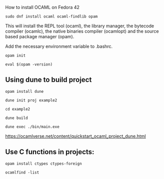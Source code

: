 How to install OCAML on Fedora 42

    sudo dnf install ocaml ocaml-findlib opam

This will install the REPL tool (ocaml), the library manager, the bytecode compiler (ocamlc), the native binaries compiler (ocamlopt) and the source based package manager (opam).

Add the necessary environment variable to .bashrc.

    opam init

    eval $(opam -version)

Using dune to build project
---------------------------

    opam install dune

    dune init proj example2

    cd example2

    dune build

    dune exec ./bin/main.exe

https://ocamlverse.net/content/quickstart_ocaml_project_dune.html

Use C functions in projects:
----------------------------

    opam install ctypes ctypes-foreign

    ocamlfind -list
